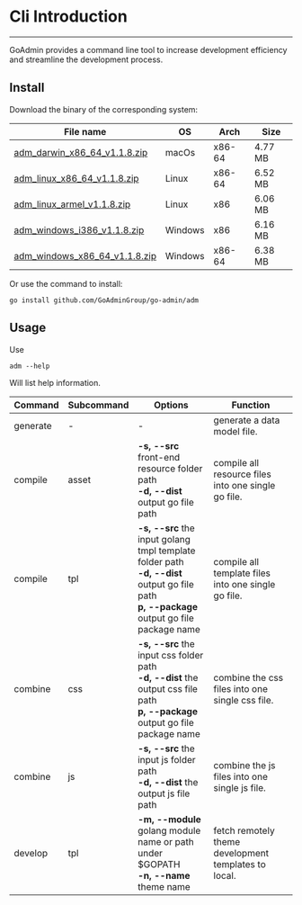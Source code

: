 # Cli Introduction
---

GoAdmin provides a command line tool to increase development efficiency and streamline the development process.

## Install


Download the binary of the corresponding system:

|  File name   | OS  | Arch  | Size  |
|  ----  | ----  | ----  |----  |
| [adm_darwin_x86_64_v1.1.8.zip](http://file.go-admin.cn/go_admin/cli/v1_1_8/adm_darwin_x86_64_v1.1.8.zip)  | macOs | x86-64 | 4.77 MB
| [adm_linux_x86_64_v1.1.8.zip](http://file.go-admin.cn/go_admin/cli/v1_1_8/adm_linux_x86_64_v1.1.8.zip)  | Linux | x86-64   | 6.52 MB
| [adm_linux_armel_v1.1.8.zip](http://file.go-admin.cn/go_admin/cli/v1_1_8/adm_linux_armel_v1.1.8.zip)  | Linux | x86   | 6.06 MB
| [adm_windows_i386_v1.1.8.zip](http://file.go-admin.cn/go_admin/cli/v1_1_8/adm_windows_i386_v1.1.8.zip)  | Windows | x86  |6.16 MB
| [adm_windows_x86_64_v1.1.8.zip](http://file.go-admin.cn/go_admin/cli/v1_1_8/adm_windows_x86_64_v1.1.8.zip)  | Windows | x86-64   |6.38 MB


Or use the command to install:

```
go install github.com/GoAdminGroup/go-admin/adm
```

## Usage

Use

```
adm --help
```

Will list help information.

|  Command  |  Subcommand   | Options  | Function  | 
|  ---- | ---- | ----  | ----  |
| generate  |  - | - | generate a data model file.
| compile  | asset| **-s, --src** front-end resource folder path<br>**-d, --dist** output go file path | compile all resource files into one single go file.
| compile  | tpl | **-s, --src** the input golang tmpl template folder path<br>**-d, --dist** output go file path<br>**p, --package** output go file package name | compile all template files into one single go file.
| combine  | css| **-s, --src** the input css folder path<br>**-d, --dist** the output css file path<br>**p, --package** output go file package name | combine the css files into one single css file.
| combine  | js | **-s, --src** the input js folder path<br>**-d, --dist** the output js file path | combine the js files into one single js file.
| develop  | tpl | **-m, --module** golang module name or path under $GOPATH<br>**-n, --name** theme name | fetch remotely theme development templates to local.
